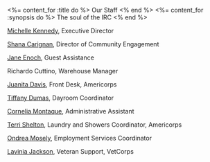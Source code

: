 <%= content_for :title do %>
  Our Staff
<% end %>
<%= content_for :synopsis do %>
  The soul of the IRC
<% end %>


[Michelle Kennedy](mailto:%6d%69%63%68%65%6c%6c%65%40%67%73%6f%64%61%79%63%65%6e%74%65%72%2e%6f%72%67), Executive Director

[Shana Carignan](mailto:shana@gsodaycenter.org), Director of Community Engagement

[Jane Enoch](mailto:%6a%61%6e%65%40%67%73%6f%64%61%79%63%65%6e%74%65%72%2e%6f%72%67), Guest Assistance

Richardo Cuttino, Warehouse Manager

[Juanita Davis](mailto:%6a%75%61%6e%69%74%61%40%67%73%6f%64%61%79%63%65%6e%74%65%72%2e%6f%72%67), Front Desk, Americorps

[Tiffany Dumas](mailto:%74%69%66%66%61%6e%79%40%67%73%6f%64%61%79%63%65%6e%74%65%72%2e%6f%72%67), Dayroom Coordinator

[Cornelia Montaque](%63%6f%72%6e%65%6c%69%61%40%67%73%6f%64%61%79%63%65%6e%74%65%72%2e%6f%72%67), Administrative Assistant

[Terri Shelton](%74%65%72%72%69%40%67%73%6f%64%61%79%63%65%6e%74%65%72%2e%6f%72%67), Laundry and Showers Coordinator, Americorps

[Ondrea Mosely](mailto:%6f%6e%64%72%65%61%40%67%73%6f%64%61%79%63%65%6e%74%65%72%2e%6f%72%67), Employment Services Coordinator

[Lavinia Jackson](mailto:%6c%61%76%69%6e%69%61%40%67%73%6f%64%61%79%63%65%6e%74%65%72%2e%6f%72%67), Veteran Support, VetCorps
